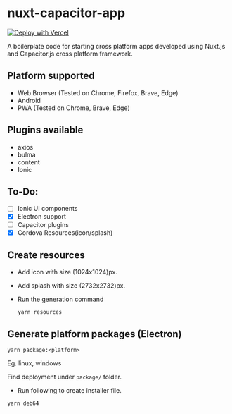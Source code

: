 # nuxt-capacitor-app

[![Deploy with Vercel](https://vercel.com/button)](https://vercel.com/new/git/external?repository-url=https%3A%2F%2Fgithub.com%2FMexsonFernandes%2Fnuxt-capacitor-app)

A boilerplate code for starting cross platform apps developed using Nuxt.js and Capacitor.js cross platform framework.

## Platform supported
* Web Browser (Tested on Chrome, Firefox, Brave, Edge)
* Android
* PWA (Tested on Chrome, Brave, Edge)

## Plugins available
* axios
* bulma
* content
* Ionic

## To-Do:
- [ ] Ionic UI components
- [x] Electron support
- [ ] Capacitor plugins
- [x] Cordova Resources(icon/splash)

## Create resources

* Add icon with size (1024x1024)px.
* Add splash with size (2732x2732)px.
* Run the generation command

    `yarn resources`

## Generate platform packages (Electron)

`yarn package:<platform>`

Eg. linux, windows

Find deployment under `package/` folder.


* Run following to create installer file.

`yarn deb64`

